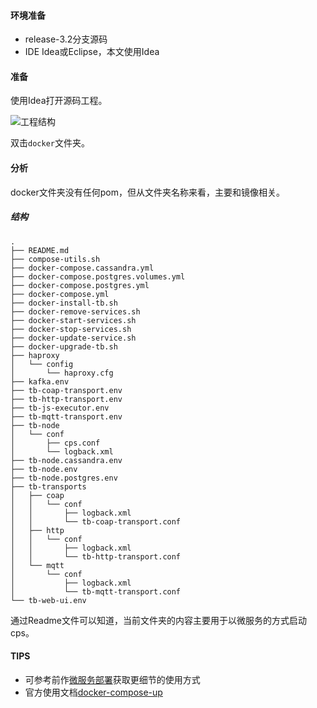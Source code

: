 #### 环境准备

- release-3.2分支源码
- IDE Idea或Eclipse，本文使用Idea


#### 准备

使用Idea打开源码工程。

![工程结构](../../image/工程结构.png)

双击`docker`文件夹。

#### 分析
docker文件夹没有任何pom，但从文件夹名称来看，主要和镜像相关。
##### 结构

```
.
├── README.md
├── compose-utils.sh
├── docker-compose.cassandra.yml
├── docker-compose.postgres.volumes.yml
├── docker-compose.postgres.yml
├── docker-compose.yml
├── docker-install-tb.sh
├── docker-remove-services.sh
├── docker-start-services.sh
├── docker-stop-services.sh
├── docker-update-service.sh
├── docker-upgrade-tb.sh
├── haproxy
│   └── config
│       └── haproxy.cfg
├── kafka.env
├── tb-coap-transport.env
├── tb-http-transport.env
├── tb-js-executor.env
├── tb-mqtt-transport.env
├── tb-node
│   └── conf
│       ├── cps.conf
│       └── logback.xml
├── tb-node.cassandra.env
├── tb-node.env
├── tb-node.postgres.env
├── tb-transports
│   ├── coap
│   │   └── conf
│   │       ├── logback.xml
│   │       └── tb-coap-transport.conf
│   ├── http
│   │   └── conf
│   │       ├── logback.xml
│   │       └── tb-http-transport.conf
│   └── mqtt
│       └── conf
│           ├── logback.xml
│           └── tb-mqtt-transport.conf
└── tb-web-ui.env

```

通过Readme文件可以知道，当前文件夹的内容主要用于以微服务的方式启动cps。

#### TIPS

- 可参考前作[微服务部署](../部署/微服务.md)获取更细节的使用方式
- 官方使用文档[docker-compose-up](https://thingsboard.io/docs/user-guide/install/cluster/docker-compose-setup/)

